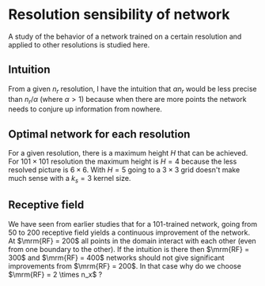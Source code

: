 # Resolution sensibility of network

A study of the behavior of a network trained on a certain resolution and applied to other resolutions is studied here.

## Intuition

From a given $n_r$ resolution, I have the intuition that $\alpha n_r$ would be less precise than $n_r / \alpha$ (where $\alpha > 1$) because when there are more points the network needs to conjure up information from nowhere.

## Optimal network for each resolution

For a given resolution, there is a maximum height $H$ that can be achieved. For $101 \times 101$ resolution the maximum height is $H = 4$ because the less resolved picture is $6 \times 6$. With $H = 5$ going to a $3 \times 3$ grid doesn't make much sense with a $k_s = 3$ kernel size.

## Receptive field

We have seen from earlier studies that for a 101-trained network, going from 50 to 200 receptive field yields a continuous improvement of the network. At $\mrm{RF} = 200$ all points in the domain interact with each other (even from one boundary to the other). If the intuition is there then $\mrm{RF} = 300$ and $\mrm{RF} = 400$ networks should not give significant improvements from $\mrm{RF} = 200$. In that case why do we choose $\mrm{RF} = 2 \times n_x$ ?
